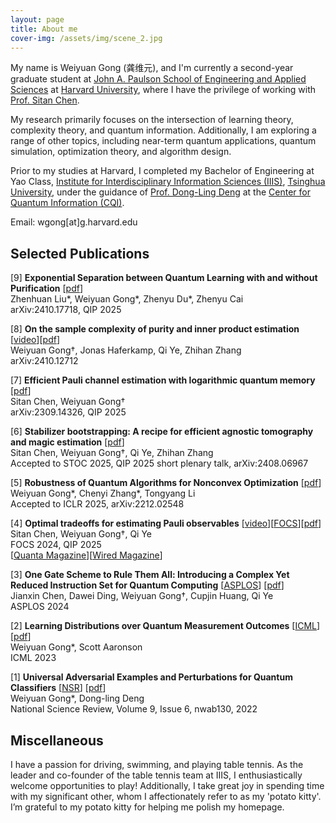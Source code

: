 ```yaml
---
layout: page
title: About me
cover-img: /assets/img/scene_2.jpg
---
```


My name is Weiyuan Gong (龚维元), and I'm currently a second-year graduate student at [John A. Paulson School of Engineering and Applied Sciences](https://seas.harvard.edu/) at [Harvard University](https://www.harvard.edu/), where I have the privilege of working with [Prof. Sitan Chen](https://sitanchen.com/). 

My research primarily focuses on the intersection of learning theory, complexity theory, and quantum information. Additionally, I am exploring a range of other topics, including near-term quantum applications, quantum simulation, optimization theory, and algorithm design.

Prior to my studies at Harvard, I completed my Bachelor of Engineering at Yao Class, [Institute for Interdisciplinary Information Sciences (IIIS)](https://iiis.tsinghua.edu.cn/en/), [Tsinghua University](https://www.tsinghua.edu.cn/en/), under the guidance of [Prof. Dong-Ling Deng](https://iiis.tsinghua.edu.cn/en/dengdl/) at the [Center for Quantum Information (CQI)](https://cqi.tsinghua.edu.cn/en/).

Email: wgong[at]g.harvard.edu

## Selected Publications

[9] **Exponential Separation between Quantum Learning with and without Purification** [[pdf](https://arxiv.org/abs/2410.17718)]\
  Zhenhuan Liu\*, Weiyuan Gong\*, Zhenyu Du\*, Zhenyu Cai\
  arXiv:2410.17718, QIP 2025

[8] **On the sample complexity of purity and inner product estimation** [[video](https://www.youtube.com/watch?v=2DDmUWwtY_s)][[pdf](https://arxiv.org/abs/2410.12712)]\
  Weiyuan Gong†, Jonas Haferkamp, Qi Ye, Zhihan Zhang\
  arXiv:2410.12712
  
[7] **Efficient Pauli channel estimation with logarithmic quantum memory** [[pdf](https://arxiv.org/abs/2309.14326)]\
  Sitan Chen, Weiyuan Gong†\
  arXiv:2309.14326, QIP 2025

[6] **Stabilizer bootstrapping: A recipe for efficient agnostic tomography and magic estimation** [[pdf](https://arxiv.org/abs/2408.06967)]\
  Sitan Chen, Weiyuan Gong†, Qi Ye, Zhihan Zhang\
  Accepted to STOC 2025, QIP 2025 short plenary talk, arXiv:2408.06967

[5] **Robustness of Quantum Algorithms for Nonconvex Optimization** [[pdf](https://arxiv.org/abs/2212.02548)]\
  Weiyuan Gong\*, Chenyi Zhang\*, Tongyang Li\
  Accepted to ICLR 2025, arXiv:2212.02548

[4] **Optimal tradeoffs for estimating Pauli observables** [[video](https://www.youtube.com/watch?v=hgrToofYOtA)][[FOCS](https://ieeexplore.ieee.org/document/10756089)][[pdf](https://arxiv.org/abs/2404.19105)]\
  Sitan Chen, Weiyuan Gong†, Qi Ye\
  FOCS 2024, QIP 2025\
  [[Quanta Magazine](https://www.quantamagazine.org/quantum-memory-proves-exponentially-powerful-20241016/)][[Wired Magazine](https://www.wired.com/story/quantum-memory-proves-exponentially-powerful/)]

[3] **One Gate Scheme to Rule Them All: Introducing a Complex Yet Reduced Instruction Set for Quantum Computing** [[ASPLOS](https://dl.acm.org/doi/10.1145/3620665.3640386)] [[pdf](https://arxiv.org/abs/2312.05652)]\
  Jianxin Chen, Dawei Ding, Weiyuan Gong†, Cupjin Huang, Qi Ye\
  ASPLOS 2024

[2] **Learning Distributions over Quantum Measurement Outcomes** [[ICML](https://proceedings.mlr.press/v202/gong23a.html)] [[pdf](https://arxiv.org/abs/2209.03007)]\
  Weiyuan Gong\*, Scott Aaronson\
  ICML 2023

[1] **Universal Adversarial Examples and Perturbations for Quantum Classifiers** [[NSR](https://academic.oup.com/nsr/article/9/6/nwab130/6325546)] [[pdf](https://arxiv.org/abs/2102.07788)]\
  Weiyuan Gong\*, Dong-ling Deng\
  National Science Review, Volume 9, Issue 6, nwab130, 2022

## Miscellaneous

I have a passion for driving, swimming, and playing table tennis. As the leader and co-founder of the table tennis team at IIIS, I enthusiastically welcome opportunities to play! Additionally, I take great joy in spending time with my significant other, whom I affectionately refer to as my 'potato kitty'. I’m grateful to my potato kitty for helping me polish my homepage.
